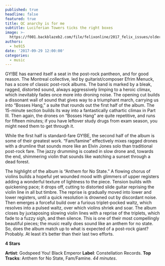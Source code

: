 ```yaml
---
published: true
headline: false
featured: true
title: QC anarchy is for me
subtitle: Luciferian Towers ticks the right boxes
image: >-
  https://f001.backblazeb2.com/file/felixonline/2017_felix_issues/older_issues/1669_music_lucifer.jpg
authors:
  - he915
date: '2017-09-29 12:00:00'
categories:
  - music
---
```

GY!BE has earned itself a seat in the post-rock pantheon, and for good reason. The Montreal collective, led by guitarist/composer Efrim Menuck, has a score of classic  post-rock albums. The band is marked by a bleak, ragged, distorted sound, always aggressively limping to a heroic climax, which inevitably fades once more into droning noise. The opening cut builds a dissonant wall of sound that gives way to a triumphant march, carrying us into “Bosses Hang,” a suite that rounds out the first half of the album. The 15-minute section builds its way into a fantastically cathartic climax in Part III. Then again, the drones on “Bosses Hang” are quite repetitive, and runs for fifteen minutes; if you have leftover study drugs from exam season, you might need them to get through it.

While the first half is standard-fare GY!BE, the second half of the album is some of their greatest work. “Fam/famine” effectively mixes ragged drones with a drumline that sounds more like an Elvin Jones solo than traditional post-rock fare. The jazzy drumming is coated in slow drone and, towards the end, shimmering violin that sounds like watching a sunset through a dead forest.

The highlight of the album is “Anthem for No State.” A flowing chorus of violins builds a hopeful yet wounded mood with glimmers of upper registers adding a wonderful texture 
of lightness to the piece. Tension builds with quickening pace; it drops off, cutting 
to distorted slide guitar reprising the violin line in all but timbre. The reprise 
is gradually moved into lower and lower registers, until a quick resolution is drowned out by discordant noise. Then emerges a forceful build over a furious triplet-pocked waltz, which resolves into a pulsed waltz, over which violins shriek and soar. The album closes  by juxtaposing slowing violin lines with a reprise of the triplets, which fade to a fuzzy sigh, and then silence. This is one of their most compellingly beautiful pieces; the music really does sound like an anthem for no state. So, does the album match up to what is expected of a post-rock giant? Probably. At least it’s better than their last two efforts.

**4 Stars**

**Artist**: Godspeed You! Black Emperor **Label**:  Constellation Records.  **Top Tracks**: Anthem for  No State, Fam/Famine. _44 minutes_.